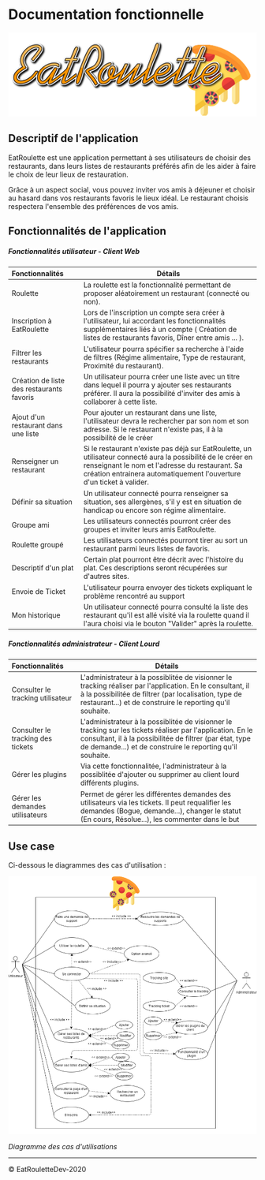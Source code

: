 # Documentation fonctionnelle

![logo](../ressources/img/name/enrich/EatRoulette-large-logo-right-bordless.png)

## Descriptif de l'application

EatRoulette est une application permettant à ses utilisateurs de choisir des restaurants, dans leurs listes de restaurants préférés afin de les aider à faire le choix de leur lieux de restauration.

Grâce à un aspect social, vous pouvez inviter vos amis à déjeuner et choisir au hasard dans vos restaurants favoris le lieux idéal. Le restaurant choisis respectera l'ensemble des préférences de vos amis.



## Fonctionnalités de l'application

##### Fonctionnalités utilisateur - Client Web

| Fonctionnalités                           | Détails                                                      |
| :---------------------------------------- | ------------------------------------------------------------ |
| Roulette                                  | La roulette est la fonctionnalité permettant de proposer aléatoirement un restaurant (connecté ou non). |
| Inscription à EatRoulette                 | Lors de l'inscription un compte sera créer à l'utilisateur, lui accordant les fonctionnalités supplémentaires liés à un compte ( Création de listes de restaurants favoris, Dîner entre amis ... ). |
| Filtrer les restaurants                   | L'utilisateur pourra spécifier sa recherche à l'aide de filtres (Régime alimentaire, Type de restaurant, Proximité du restaurant). |
| Création de liste des restaurants favoris | Un utilisateur pourra créer une liste avec un titre dans lequel il pourra y ajouter ses restaurants préférer. Il aura la possibilité d'inviter des amis à collaborer à cette liste. |
| Ajout d'un restaurant dans une liste      | Pour ajouter un restaurant dans une liste, l'utilisateur devra le rechercher par son nom et son adresse. Si le restaurant n'existe pas, il à la possibilité de le créer |
| Renseigner un restaurant                  | Si le restaurant n'existe pas déjà sur EatRoulette, un utilisateur connecté aura la possibilité de le créer en renseignant le nom et l'adresse du restaurant. Sa création entrainera automatiquement l'ouverture d'un ticket à valider. |
| Définir sa situation                      | Un utilisateur connecté pourra renseigner sa situation, ses allergènes, s'il y est en situation de handicap ou encore son régime alimentaire. |
| Groupe ami                                | Les utilisateurs connectés pourront créer des groupes et inviter leurs amis EatRoulette. |
| Roulette groupé                           | Les utilisateurs connectés pourront tirer au sort un restaurant parmi leurs listes de favoris. |
| Descriptif d'un plat                      | Certain plat pourront être décrit avec l'histoire du plat. Ces descriptions seront récupérées sur d'autres sites. |
| Envoie de Ticket                          | L'utilisateur pourra envoyer des tickets expliquant le problème rencontré au support |
| Mon historique                            | Un utilisateur connecté pourra consulté la liste des restaurant qu'il est allé visité via la roulette quand il l'aura choisi via le bouton "Valider" après la roulette. |



##### Fonctionnalités administrateur - Client Lourd

| Fonctionnalités                   | Détails                                                      |
| :-------------------------------- | ------------------------------------------------------------ |
| Consulter le tracking utilisateur | L'administrateur à la possiblitée de visionner le tracking réaliser par l'application. En le consultant, il à la possibilitée de filtrer (par localisation, type de restaurant...) et de construire le reporting qu'il souhaite. |
| Consulter le tracking des tickets | L'administrateur à la possiblitée de visionner le tracking sur les tickets réaliser par l'application. En le consultant, il à la possibilitée de filtrer (par état, type de demande...) et de construire le reporting qu'il souhaite. |
| Gérer les plugins                 | Via  cette fonctionnalitée, l'administrateur à la possiblitée d'ajouter ou supprimer au client lourd différents plugins. |
| Gérer les demandes utilisateurs   | Permet de gérer les différentes demandes des utilisateurs via les tickets. Il peut requalifier les demandes (Bogue, demande...), changer le statut (En cours, Résolue...), les commenter dans le but |



## Use case

Ci-dessous le diagrammes des cas d'utilisation :

![UseCase](../ressources/diagrams/EatRoulette-Diagrams-UseCase.png)

*Diagramme des cas d'utilisations*



---

© EatRouletteDev-2020
